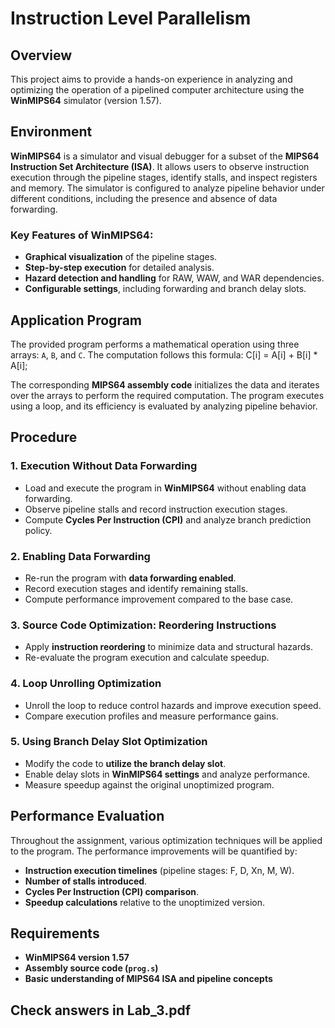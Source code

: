 # Instruction Level Parallelism

## Overview

This project aims to provide a hands-on experience in analyzing and optimizing the operation of a pipelined computer architecture using the **WinMIPS64** simulator (version 1.57).

## Environment

**WinMIPS64** is a simulator and visual debugger for a subset of the **MIPS64 Instruction Set Architecture (ISA)**. It allows users to observe instruction execution through the pipeline stages, identify stalls, and inspect registers and memory. The simulator is configured to analyze pipeline behavior under different conditions, including the presence and absence of data forwarding.

### Key Features of WinMIPS64:
- **Graphical visualization** of the pipeline stages.
- **Step-by-step execution** for detailed analysis.
- **Hazard detection and handling** for RAW, WAW, and WAR dependencies.
- **Configurable settings**, including forwarding and branch delay slots.

## Application Program

The provided program performs a mathematical operation using three arrays: `A`, `B`, and `C`. The computation follows this formula: C[i] = A[i] + B[i] * A[i];


The corresponding **MIPS64 assembly code** initializes the data and iterates over the arrays to perform the required computation. The program executes using a loop, and its efficiency is evaluated by analyzing pipeline behavior.

## Procedure

### 1. Execution Without Data Forwarding
- Load and execute the program in **WinMIPS64** without enabling data forwarding.
- Observe pipeline stalls and record instruction execution stages.
- Compute **Cycles Per Instruction (CPI)** and analyze branch prediction policy.

### 2. Enabling Data Forwarding
- Re-run the program with **data forwarding enabled**.
- Record execution stages and identify remaining stalls.
- Compute performance improvement compared to the base case.

### 3. Source Code Optimization: Reordering Instructions
- Apply **instruction reordering** to minimize data and structural hazards.
- Re-evaluate the program execution and calculate speedup.

### 4. Loop Unrolling Optimization
- Unroll the loop to reduce control hazards and improve execution speed.
- Compare execution profiles and measure performance gains.

### 5. Using Branch Delay Slot Optimization
- Modify the code to **utilize the branch delay slot**.
- Enable delay slots in **WinMIPS64 settings** and analyze performance.
- Measure speedup against the original unoptimized program.

## Performance Evaluation

Throughout the assignment, various optimization techniques will be applied to the program. The performance improvements will be quantified by:
- **Instruction execution timelines** (pipeline stages: F, D, Xn, M, W).
- **Number of stalls introduced**.
- **Cycles Per Instruction (CPI) comparison**.
- **Speedup calculations** relative to the unoptimized version.

## Requirements

- **WinMIPS64 version 1.57**
- **Assembly source code (`prog.s`)**
- **Basic understanding of MIPS64 ISA and pipeline concepts**

## Check answers in Lab_3.pdf
